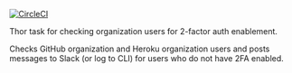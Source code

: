[![CircleCI](https://circleci.com/gh/viewthespace/mfa-watchdog.svg?style=svg)](https://circleci.com/gh/viewthespace/mfa-watchdog)

Thor task for checking organization users for 2-factor auth enablement.

Checks GitHub organization and Heroku organization users and posts messages to Slack (or log to CLI) for users who do not have 2FA enabled.
